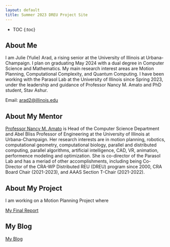 ```yaml
---
layout: default
title: Summer 2023 DREU Project Site
---
```


* TOC
{:toc}

## About Me

I am Julie (Yulie) Arad, a rising senior at the University of Illinois at Urbana-Champaign. I plan on graduating May 2024 with a dual degree in Computer Science and Mathematics. My main research interest areas are Motion Planning, Computational Complexity, and Quantum Computing. I have been working with the Parasol Lab at the University of Illinois since Spring 2023, under the leadership and guidance of Professor Nancy M. Amato and PhD student, Stav Ashur. 

Email: arad2@illinois.edu

## About My Mentor

[Professor Nancy M. Amato](https://cs.illinois.edu/about/people/faculty/namato) is Head of the Computer Science Department and Abel Bliss Professor of Engineering at the University of Illinois at Urbana-Champaign. Her research interests are in motion planning, robotics, computational geometry, computational biology, parallel and distributed computing, parallel algorithms, artificial intelligence, CAD, VR, animation, performence modeling and optimization. She is co-director of the Parasol Lab and has a meriad of other accomplishments, including being Co-Director of the CRA-WP Distributed REU (DREU) program since 2000, CRA Board Chair (2021-2023), and AAAS Section T-Chair (2021-2022). 

## About My Project

I am working on a Motion Planning Project where 

[My Final Report](files/finalreport.pdf)

## My Blog

[My Blog](blog.html)
